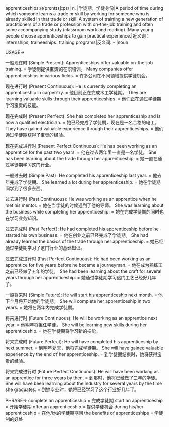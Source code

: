 apprenticeships:/əˈprɛntɪsʃɪps/| n. |学徒期，学徒身份|A period of time during which someone learns a trade or skill by working for someone who is already skilled in that trade or skill.  A system of training a new generation of practitioners of a trade or profession with on-the-job training and often some accompanying study (classroom work and reading).|Many young people choose apprenticeships to gain practical experience.|近义词：internships, traineeships, training programs|反义词: - |noun


USAGE->

一般现在时 (Simple Present):
Apprenticeships offer valuable on-the-job training. = 学徒制提供宝贵的在职培训。
Many companies offer apprenticeships in various fields. = 许多公司在不同领域提供学徒机会。

现在进行时 (Present Continuous):
He is currently completing an apprenticeship in carpentry. = 他目前正在完成木工学徒期。
They are learning valuable skills through their apprenticeships. = 他们正在通过学徒期学习宝贵的技能。

现在完成时 (Present Perfect):
She has completed her apprenticeship and is now a qualified electrician. = 她已经完成了学徒期，现在是一名合格的电工。
They have gained valuable experience through their apprenticeships. = 他们通过学徒期获得了宝贵的经验。


现在完成进行时 (Present Perfect Continuous):
He has been working as an apprentice for the past two years. = 他在过去两年里一直是一名学徒。
She has been learning about the trade through her apprenticeship. = 她一直在通过学徒期学习这门行业。

一般过去时 (Simple Past):
He completed his apprenticeship last year. = 他去年完成了学徒期。
She learned a lot during her apprenticeship. = 她在学徒期间学到了很多东西。


过去进行时 (Past Continuous):
He was working as an apprentice when he met his mentor. = 他在当学徒的时候遇到了他的导师。
She was learning about the business while completing her apprenticeship. = 她在完成学徒期的同时也在学习业务知识。

过去完成时 (Past Perfect):
He had completed his apprenticeship before he started his own business. = 他在创业之前已经完成了学徒期。
She had already learned the basics of the trade through her apprenticeship. = 她已经通过学徒期学习了这门行业的基础知识。


过去完成进行时 (Past Perfect Continuous):
He had been working as an apprentice for five years before he became a journeyman. = 他在成为熟练工之前已经做了五年的学徒。
She had been learning about the craft for several years through her apprenticeship. = 她通过学徒期学习这门工艺已经好几年了。

一般将来时 (Simple Future):
He will start his apprenticeship next month. = 他下个月将开始他的学徒期。
She will complete her apprenticeship in two years. = 她将在两年内完成学徒期。


将来进行时 (Future Continuous):
He will be working as an apprentice next year. = 他明年将担任学徒。
She will be learning new skills during her apprenticeship. = 她在学徒期将学习新的技能。


将来完成时 (Future Perfect):
He will have completed his apprenticeship by next summer. = 到明年夏天，他将完成学徒期。
She will have gained valuable experience by the end of her apprenticeship. = 到学徒期结束时，她将获得宝贵的经验。

将来完成进行时 (Future Perfect Continuous):
He will have been working as an apprentice for three years by then. = 到那时，他将已经做了三年的学徒。
She will have been learning about the industry for several years by the time she graduates. = 到她毕业时，她将已经学习了这个行业好几年了。



PHRASE->
complete an apprenticeship = 完成学徒期
start an apprenticeship = 开始学徒期
offer an apprenticeship = 提供学徒机会
during his/her apprenticeship = 在他/她的学徒期期间
the benefits of apprenticeships = 学徒制的好处
